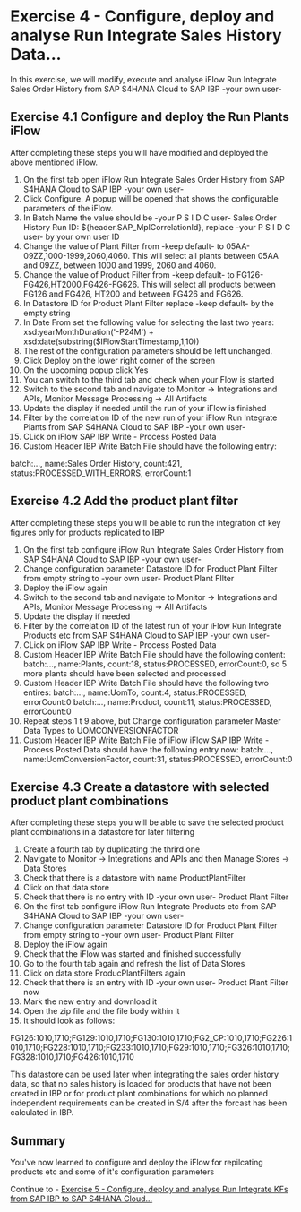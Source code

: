 # Exercise 4 - Configure, deploy and analyse Run Integrate Sales History Data...

In this exercise, we will modify, execute and analyse iFlow Run Integrate Sales Order History from SAP S4HANA Cloud to SAP IBP -your own user-

## Exercise 4.1 Configure and deploy the Run Plants iFlow

After completing these steps you will have modified and deployed the above mentioned iFlow.

1. On the first tab open iFlow Run Integrate Sales Order History from SAP S4HANA Cloud to SAP IBP -your own user-
2. Click Configure. A popup will be opened that shows the configurable parameters of the iFlow.
3. In Batch Name the value should be -your P S I D C user- Sales Order History Run ID: ${header.SAP_MplCorrelationId}, replace -your P S I D C user- by your own user ID
4. Change the value of Plant Filter from -keep default- to 05AA-09ZZ,1000-1999,2060,4060. This will select all plants between 05AA and 09ZZ, between 1000 and 1999, 2060 and 4060.
4. Change the value of Product Filter from -keep default- to FG126-FG426,HT2000,FG426-FG626. This will select all products between FG126 and FG426, HT200 and between FG426 and FG626.
5. In Datastore ID for Product Plant Filter replace -keep default- by the empty string
6. In Date From set the following value for selecting the last two years: xsd:yearMonthDuration('-P24M') + xsd:date(substring($IFlowStartTimestamp,1,10))
7. The rest of the configuration parameters should be left unchanged.
8. Click Deploy on the lower right corner of the screen
9. On the upcoming popup click Yes
10. You can switch to the third tab and check when your Flow is started
11. Switch to the second tab and navigate to Monitor -> Integrations and APIs, Monitor Message Processing -> All Artifacts
12. Update the display if needed until the run of your iFlow is finished
13. Filter by the correlation ID of the new run of your iFlow Run Integrate Plants from SAP S4HANA Cloud to SAP IBP -your own user-
14. CLick on iFlow SAP IBP Write - Process Posted Data
15. Custom Header IBP Write Batch File should have the following entry:
    
batch:..., name:Sales Order History, count:421, status:PROCESSED_WITH_ERRORS, errorCount:1

## Exercise 4.2 Add the product plant filter

After completing these steps you will be able to run the integration of key figures only for products replicated to IBP

1. On the first tab configure iFlow Run Integrate Sales Order History from SAP S4HANA Cloud to SAP IBP -your own user-
2. Change configuration parameter Datastore ID for Product Plant Filter from empty string to -your own user- Product Plant FIlter
3. Deploy the iFlow again
4. Switch to the second tab and navigate to Monitor -> Integrations and APIs, Monitor Message Processing -> All Artifacts
5. Update the display if needed
6. Filter by the correlation ID of the latest run of your iFlow Run Integrate Products etc from SAP S4HANA Cloud to SAP IBP -your own user-
7. CLick on iFlow SAP IBP Write - Process Posted Data
8. Custom Header IBP Write Batch File should have the following content: batch:..., name:Plants, count:18, status:PROCESSED, errorCount:0, so 5 more plants should have been selected and processed
9. Custom Header IBP Write Batch File should have the following two entires:
batch:..., name:UomTo, count:4, status:PROCESSED, errorCount:0
batch:..., name:Product, count:11, status:PROCESSED, errorCount:0
10. Repeat steps 1 t 9 above, but Change configuration parameter Master Data Types to UOMCONVERSIONFACTOR
11. Custom Header IBP Write Batch File of iFlow iFlow SAP IBP Write - Process Posted Data should have the following  entry now:
batch:..., name:UomConversionFactor, count:31, status:PROCESSED, errorCount:0

## Exercise 4.3 Create a datastore with selected product plant combinations

After completing these steps you will be able to save the selected product plant combinations in a datastore for later filtering

1. Create a fourth tab by duplicating the thrird one
2. Navigate to Monitor -> Integrations and APIs and then Manage Stores -> Data Stores
3. Check that there is a datastore with name ProductPlantFilter
4. Click on that data store
5. Check that there is no entry with ID -your own user- Product Plant Filter
6. On the first tab configure iFlow Run Integrate Products etc from SAP S4HANA Cloud to SAP IBP -your own user-
7. Change configuration parameter Datastore ID for Product Plant Filter from empty string to -your own user- Product Plant Filter
3. Deploy the iFlow again
4. Check that the iFlow was started and finished successfully
5. Go to the fourth tab again and refresh the list of Data Stores
6. Click on data store ProducPlantFilters again
5. Check that there is an entry with ID -your own user- Product Plant Filter now
6. Mark the new entry and download it
7. Open the zip file and the file body within it
8. It should look as follows:
<?xml version="1.0" encoding="utf-8"?><S4ProductPlantFilter>FG126:1010,1710;FG129:1010,1710;FG130:1010,1710;FG2_CP:1010,1710;FG226:1010,1710;FG228:1010,1710;FG233:1010,1710;FG29:1010,1710;FG326:1010,1710;FG328:1010,1710;FG426:1010,1710</S4ProductPlantFilter>

This datastore can be used later when integrating the sales order history data, so that no sales history is loaded for products that have not been created in IBP or for product plant combinations for which no planned independent requirements can be created in S/4 after the forcast has been calculated in IBP.

## Summary

You've now learned to configure and deploy the iFlow for repilcating products etc and some of it's configuration parameters

Continue to - [Exercise 5 - Configure, deploy and analyse Run Integrate KFs from SAP IBP to SAP S4HANA Cloud...](../ex5/README.md)



